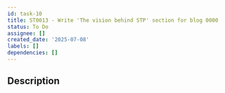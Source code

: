 ```yaml
---
id: task-10
title: ST0013 - Write 'The vision behind STP' section for blog 0000
status: To Do
assignee: []
created_date: '2025-07-08'
labels: []
dependencies: []
---
```


## Description
